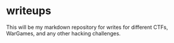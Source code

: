 # writeups
This will be my markdown repository for writes for different CTFs, WarGames, and any other hacking challenges.

